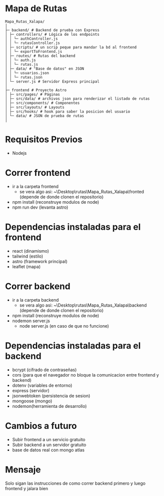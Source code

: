 # Mapa de Rutas
```
Mapa_Rutas_Xalapa/
│
├─ backend/ # Backend de prueba con Express
│ ├─ controllers/ # Lógica de los endpoints
│ │ └─ authController.js
│ │ └─ rutasController.js
│ ├─ scripts/ # un scrip peque para mandar la bd al frontend
│ │ └─ exportToFrontend.js
│ ├─ routes/ # Rutas del backend
│ │ └─ auth.js
│ │ └─ rutas.js
│ ├─ data/ # "Base de datos" en JSON
│ │ └─ usuarios.json
│ │ └─ rutas.json
│ └─ server.js # Servidor Express principal
│
├─ frontend # Proyecto Astro
│ ├─ src/pages/ # Páginas
│ ├─ src/data/ # archivos json para renderizar el listado de rutas
│ ├─ src/components/ # Componentes
│ ├─ src/layouts/ # Layouts
│ ├─ src/hooks/ # hook para saber la posicion del usuario
│ └─ data/ # JSON de prueba de rutas
│
```

# Requisitos Previos
- Nodejs

# Correr frontend
- ir a la carpeta frontend
  - se vera algo asi: ~\Desktop\rutas\Mapa_Rutas_Xalapa\fronted (depende de donde clonen el repositorio)
- npm install (reconstruye modulos de node)
- npm run dev (levanta astro)

# Dependencias instaladas para el frontend
- react (dinamismo)
- tailwind (estilo)
- astro (framework principal)
- leaflet (mapa)

# Correr backend
- ir a la carpeta backend
  - se vera algo asi: ~\Desktop\rutas\Mapa_Rutas_Xalapa\backend (depende de donde clonen el repositorio)
- npm install (reconstruye modulos de node)
- nodemon server.js
  - node server.js (en caso de que no funcione)

# Dependencias instaladas para el backend
- bcrypt (cifrado de contraseñas)
- cors (para que el navegador no bloque la comunicacion entre frontend y backend)
- dotenv (variables de entorno)
- express (servidor)
- jsonwebtoken (persistencia de sesion)
- mongoose (mongo)
- nodemon(herramienta de desarrollo)


# Cambios a futuro
- Subir frontend a un servicio gratuito 
- Subir backend a un servidor gratuito 
- base de datos real con mongo atlas
  
# Mensaje
Solo sigan las instrucciones de como correr backend primero y luego frontend y jalara bien
